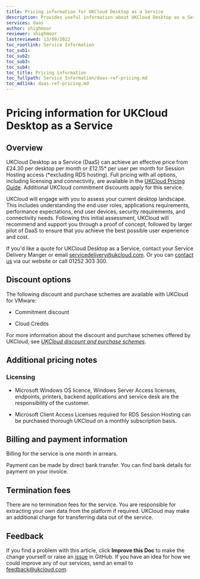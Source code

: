 ```yaml
---
title: Pricing information for UKCloud Desktop as a Service
description: Provides useful information about UKCloud Desktop as a Service pricing, including pricing examples
services: daas
author: shighmoor
reviewer: shighmoor
lastreviewed: 13/09/2022
toc_rootlink: Service Information
toc_sub1: 
toc_sub2:
toc_sub3:
toc_sub4:
toc_title: Pricing information
toc_fullpath: Service Information/daas-ref-pricing.md
toc_mdlink: daas-ref-pricing.md
---
```


# Pricing information for UKCloud Desktop as a Service

## Overview

UKCloud Desktop as a Service (DaaS) can achieve an effective price from £24.30 per desktop per month or £12.15* per user per month for Session Hosting access (*excluding RDS hosting). Full pricing with all options, including licensing and connectivity, are available in the [UKCloud Pricing Guide](https://ukcloud.com/pricing-guide). Additional UKCloud commitment discounts apply for this service.

UKCloud will engage with you to assess your current desktop landscape. This includes understanding the end user roles, applications requirements, performance expectations, end user devices, security requirements, and connectivity needs. Following this initial assessment, UKCloud will recommend and support you through a proof of concept, followed by larger pilot of DaaS to ensure that you achieve the best possible user experience and cost.

If you'd like a quote for UKCloud Desktop as a Service, contact your Service Delivery Manger or email <servicedelivery@ukcloud.com>. Or you can [contact us](https://ukcloud.com/contact/) via our website or call 01252 303 300.

## Discount options

The following discount and purchase schemes are available with UKCloud for VMware:

- Commitment discount

- Cloud Credits

For more information about the discount and purchase schemes offered by UKCloud, see [*UKCloud discount and purchase schemes*](../other/other-ref-discount-schemes.md).

## Additional pricing notes

### Licensing

- Microsoft Windows OS licence, Windows Server Access licenses, endpoints, printers, backend applications and service desk are the responsibility of the customer.

- Microsoft Client Access Licenses required for RDS Session Hosting can be purchased thorough UKCloud on a monthly subscription basis.

## Billing and payment information

Billing for the service is one month in arrears.

Payment can be made by direct bank transfer. You can find bank details for payment on your invoice.

## Termination fees

There are no termination fees for the service. You are responsible for extracting your own data from the platform if required. UKCloud may make an additional charge for transferring data out of the service.

## Feedback

If you find a problem with this article, click **Improve this Doc** to make the change yourself or raise an [issue](https://github.com/UKCloud/documentation/issues) in GitHub. If you have an idea for how we could improve any of our services, send an email to <feedback@ukcloud.com>.
